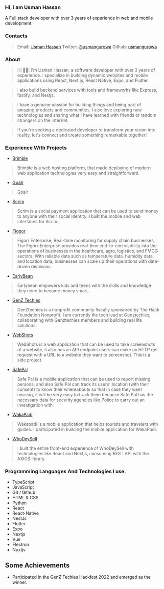 ### Hi, i am Usman Hassan
A Full stack developer with over 3 years of experience in web and mobile development.
### Contacts
> Email: [Usman Hassan](mailto:usmanhassangu@gmail.com)
> Twitter: [@usmangurowa](https://twitter.com/usmangurowa)
> Github: [usmangurowa](https://github.com/usmangurowa)
### About
> Hi 👋🏿!  I'm  Usman Hassan, a software developer with over 3 years of experience. I specialize in building dynamic websites and mobile applications using React, Next.js, React Native, Expo, and Flutter.

>I also build backend services with tools and frameworks like Express, fastify, and Nestjs.

>I have a genuine passion for building things and being part of amazing products and communities. I also love exploring new technologies and sharing what I have learned with friends or random strangers on the internet.

>If  you're  seeking a dedicated developer to transform your vision into reality,  let's  connect and create something remarkable together!

### Experience With Projects
- [Brimble](https://brimble.io)
> Brimble is a web hosting platform, that made deploying of modern web application technologies very easy and straightforward. 
- [Goalr](https://goalr.world)
> Goalr
- [Scrim](https://sendscrim.app)
> Scrim is a social payment application that can be used to send money to anyone with their social identity. I built the mobile and web interfaces for Scrim.
- [Figgor](https://play.google.com/store/apps/details?id=com.usmangurowa.figorr)
> Figorr Enterprise, Real-time monitoring for supply chain businesses, The Figorr Enterprise provides real-time end-to-end visibility into the operations of businesses in the healthcare, agro, logistics, and FMCG sectors. With reliable data such as temperature data, humidity data, and location data, businesses can scale up their operations with data-driven decisions.
- [EarlyBean](https://play.google.com/store/apps/details?id=co.earlybean.childapp)
> Earlybean empowers kids and teens with the skills and knowledge they need to become money smart.
- [GenZ Techies ](https://genztechies.com)
> GenZtechies is a nonprofit community fiscally sponsored by The Hack Foundation Nonprofit. I am currently the tech lead at Genztechies, collaborating with Genztechies members and building real life solutions.
- [WebShots](https://webshot.brimble.app)
>WebShots is a web application that can be used to take screenshots of a website, it also has an API endpoint users can make an HTTP get request with a URL to a website they want to screenshot. This is a side project.
- [SafePal](https://github.com/usmangurowa/safepal)
> Safe Pal is a mobile application that can be used to report missing persons, and also Safe Pal can track its users' location (with their consent) to know their whereabouts so that in case they went missing, it will be very easy to track them because Safe Pal has the necessary data for security agencies like Police to carry out an investigation with.
- [WakaPadi](https://www.wakapadi.io/)
> Wakapadi is a mobile application that helps tourists and travelers with guides. I participated in building the mobile application for WakaPadi.
- [WhoDeySell](https://whodeysell.com.ng)
> I built the entire front-end experience of WhoDeySell with technologies like React and Nextjs, consuming REST API with the AXIOS library.

### Programming Languages And Technologies I use.
- TypeScript
- JavaScript
- Git / Github
- HTML & CSS
- Python
- React
- React-Native 
- NestJs
- Flutter
- Expo
- Nextjs
- Vue
- Electron
- Nuxtjs
## Some Achievements
- Participated in the GenZ Techies Hackfest 2022 and emerged as the winner.
